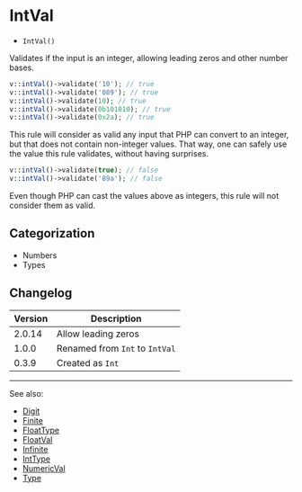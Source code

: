# IntVal

- `IntVal()`

Validates if the input is an integer, allowing leading zeros and other number bases.

```php
v::intVal()->validate('10'); // true
v::intVal()->validate('089'); // true
v::intVal()->validate(10); // true
v::intVal()->validate(0b101010); // true
v::intVal()->validate(0x2a); // true
```

This rule will consider as valid any input that PHP can convert to an integer,
but that does not contain non-integer values. That way, one can safely use the
value this rule validates, without having surprises.

```php
v::intVal()->validate(true); // false
v::intVal()->validate('89a'); // false
```

Even though PHP can cast the values above as integers, this rule will not
consider them as valid.

## Categorization

- Numbers
- Types

## Changelog

Version  | Description
---------|-------------
  2.0.14 | Allow leading zeros
  1.0.0  | Renamed from `Int` to `IntVal`
  0.3.9  | Created as `Int`

***
See also:

- [Digit](Digit.md)
- [Finite](Finite.md)
- [FloatType](FloatType.md)
- [FloatVal](FloatVal.md)
- [Infinite](Infinite.md)
- [IntType](IntType.md)
- [NumericVal](NumericVal.md)
- [Type](Type.md)
